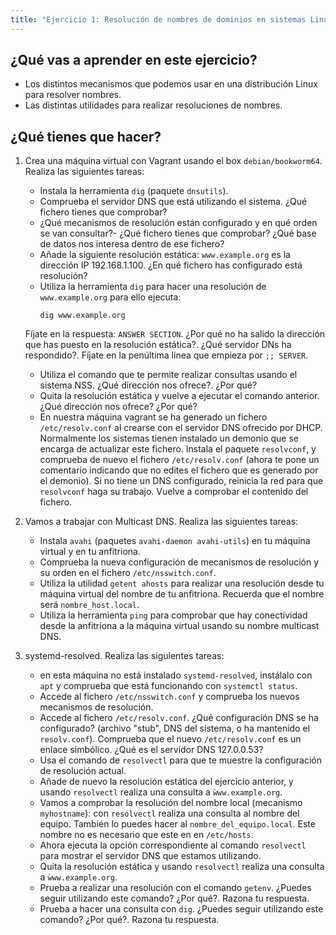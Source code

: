 ```yaml
---
title: "Ejercicio 1: Resolución de nombres de dominios en sistemas Linux"
---
```


## ¿Qué vas a aprender en este ejercicio?

* Los distintos mecanismos que podemos usar en una distribución Linux para resolver nombres.
* Las distintas utilidades para realizar resoluciones de nombres.

## ¿Qué tienes que hacer?

1. Crea una máquina virtual con Vagrant usando el box `debian/bookworm64`. Realiza las siguientes tareas:
	* Instala la herramienta `dig` (paquete `dnsutils`).
	* Comprueba el servidor DNS que está utilizando el sistema. ¿Qué fichero tienes que comprobar?
	* ¿Qué mecanismos de resolución están configurado y en qué orden se van consultar?- ¿Qué fichero tienes que comprobar? ¿Qué base de datos nos interesa dentro de ese fichero?
	* Añade la siguiente resolución estática: `www.example.org` es la dirección IP 192.168.1.100. ¿En qué fichero has configurado está resolución?
	* Utiliza la herramienta `dig` para hacer una resolución de `www.example.org` para ello ejecuta:
		```
		dig www.example.org
		```
	Fíjate en la respuesta: `ANSWER SECTION`. ¿Por qué no ha salido la dirección que has puesto en la resolución estática?.
	¿Qué servidor DNs ha respondido?. Fíjate en la penúltima línea que empieza por `;; SERVER`.
	* Utiliza el comando que te permite realizar consultas usando el sistema NSS. ¿Qué dirección nos ofrece?. ¿Por qué?
	* Quita la resolución estática y vuelve a ejecutar el comando anterior. ¿Qué dirección nos ofrece? ¿Por qué?
	* En nuestra máquina vagrant se ha generado un fichero `/etc/resolv.conf` al crearse con el servidor DNS ofrecido por DHCP. Normalmente los sistemas tienen instalado un demonio que se encarga de actualizar este fichero. Instala el paquete `resolvconf`, y comprueba de nuevo el fichero `/etc/resolv.conf` (ahora te pone un comentario indicando que no edites el fichero que es generado por el demonio). Si no tiene un DNS configurado, reinicia la red para que `resolvconf` haga su trabajo. Vuelve a comprobar el contenido del fichero.

2. Vamos a trabajar con Multicast DNS. Realiza las siguientes tareas:
	* Instala `avahi` (paquetes `avahi-daemon avahi-utils`) en tu máquina virtual y en tu anfitriona.
	* Comprueba la nueva configuración de mecanismos de resolución y su orden en el fichero `/etc/nsswitch.conf`.
	* Utiliza la utilidad `getent ahosts` para realizar una resolución desde tu máquina virtual del nombre de tu anfitriona. Recuerda que el nombre será `nombre_host.local`.
	* Utiliza la herramienta `ping` para comprobar que hay conectividad desde la anfitriona a la máquina virtual usando su nombre multicast DNS.

3. systemd-resolved. Realiza las siguientes tareas:
	* en esta máquina no está instalado `systemd-resolved`, instálalo con `apt` y comprueba que está funcionando con `systemctl status`.
	* Accede al fichero `/etc/nsswitch.conf` y comprueba los nuevos mecanismos de resolución.
	* Accede al fichero `/etc/resolv.conf`. ¿Qué configuración DNS se ha configurado? (archivo "stub", DNS del sistema, o ha mantenido el `resolv.conf`). Comprueba que el nuevo `/etc/resolv.conf` es un enlace simbólico. ¿Qué es el servidor DNS 127.0.0.53?
	* Usa el comando de `resolvectl` para que te muestre la configuración de resolución actual.
	* Añade de nuevo la resolución estática del ejercicio anterior, y usando `resolvectl` realiza una consulta a `ẁww.example.org`.
	* Vamos a comprobar la resolución del nombre local (mecanismo `myhostname`): con `resolvectl` realiza una consulta al nombre del equipo. También lo puedes hacer al `nombre_del_equipo.local`. Este nombre no es necesario que este en en `/etc/hosts`.
	* Ahora ejecuta la opción correspondiente al comando `resolvectl` para mostrar el servidor DNS que estamos utilizando.
	* Quita la resolución estática y usando `resolvectl` realiza una consulta a `ẁww.example.org`.
	* Prueba a realizar una resolución con el comando `getenv`. ¿Puedes seguir utilizando este comando? ¿Por qué?. Razona tu respuesta.
	* Prueba a hacer una consulta con `dig`. ¿Puedes seguir utilizando este comando? ¿Por qué?. Razona tu respuesta.
